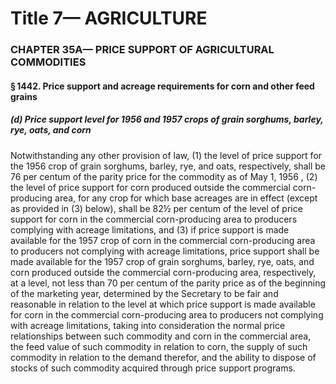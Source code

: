 
# Title 7— AGRICULTURE
### CHAPTER 35A— PRICE SUPPORT OF AGRICULTURAL COMMODITIES
#### § 1442. Price support and acreage requirements for corn and other feed grains
##### (d) Price support level for 1956 and 1957 crops of grain sorghums, barley, rye, oats, and corn

Notwithstanding any other provision of law, (1) the level of price support for the 1956 crop of grain sorghums, barley, rye, and oats, respectively, shall be 76 per centum of the parity price for the commodity as of May 1, 1956 , (2) the level of price support for corn produced outside the commercial corn-producing area, for any crop for which base acreages are in effect (except as provided in (3) below), shall be 82½ per centum of the level of price support for corn in the commercial corn-producing area to producers complying with acreage limitations, and (3) if price support is made available for the 1957 crop of corn in the commercial corn-producing area to producers not complying with acreage limitations, price support shall be made available for the 1957 crop of grain sorghums, barley, rye, oats, and corn produced outside the commercial corn-producing area, respectively, at a level, not less than 70 per centum of the parity price as of the beginning of the marketing year, determined by the Secretary to be fair and reasonable in relation to the level at which price support is made available for corn in the commercial corn-producing area to producers not complying with acreage limitations, taking into consideration the normal price relationships between such commodity and corn in the commercial area, the feed value of such commodity in relation to corn, the supply of such commodity in relation to the demand therefor, and the ability to dispose of stocks of such commodity acquired through price support programs.
